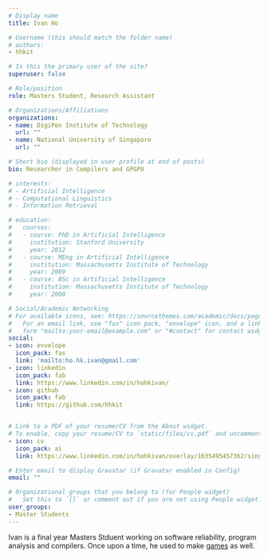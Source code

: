 ```yaml
---
# Display name
title: Ivan Ho

# Username (this should match the folder name)
# authors:
- hhkit

# Is this the primary user of the site?
superuser: false

# Role/position
role: Masters Student, Research Assistant

# Organizations/Affiliations
organizations:
- name: DigiPen Institute of Technology
  url: ""
- name: National University of Singapore
  url: ""

# Short bio (displayed in user profile at end of posts)
bio: Researcher in Compilers and GPGPU

# interests:
# - Artificial Intelligence
# - Computational Linguistics
# - Information Retrieval

# education:
#   courses:
#   - course: PhD in Artificial Intelligence
#     institution: Stanford University
#     year: 2012
#   - course: MEng in Artificial Intelligence
#     institution: Massachusetts Institute of Technology
#     year: 2009
#   - course: BSc in Artificial Intelligence
#     institution: Massachusetts Institute of Technology
#     year: 2008

# Social/Academic Networking
# For available icons, see: https://sourcethemes.com/academic/docs/page-builder/#icons
#   For an email link, use "fas" icon pack, "envelope" icon, and a link in the
#   form "mailto:your-email@example.com" or "#contact" for contact widget.
social:
- icon: envelope
  icon_pack: fas
  link: 'mailto:ho.hk.ivan@gmail.com'
- icon: linkedin
  icon_pack: fab
  link: https://www.linkedin.com/in/hohkivan/
- icon: github
  icon_pack: fab
  link: https://github.com/hhkit


# Link to a PDF of your resume/CV from the About widget.
# To enable, copy your resume/CV to `static/files/cv.pdf` and uncomment the lines below.
- icon: cv
  icon_pack: ai
  link: https://www.linkedin.com/in/hohkivan/overlay/1635495457362/single-media-viewer

# Enter email to display Gravatar (if Gravatar enabled in Config)
email: ""

# Organizational groups that you belong to (for People widget)
#   Set this to `[]` or comment out if you are not using People widget.
user_groups:
- Master Students
---
```

Ivan is a final year Masters Stduent working on software reliability, program analysis and compilers. Once upon a time, he used to make [games](https://undefinist.itch.io/thebigpicture) as well.